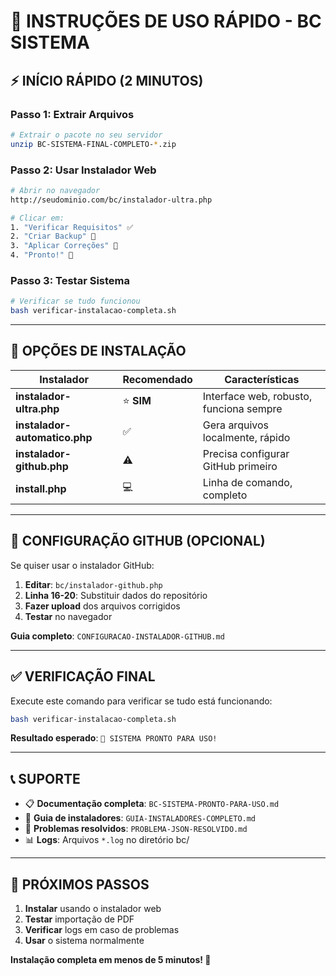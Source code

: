# 🚀 INSTRUÇÕES DE USO RÁPIDO - BC SISTEMA

## ⚡ **INÍCIO RÁPIDO (2 MINUTOS)**

### **Passo 1: Extrair Arquivos**
```bash
# Extrair o pacote no seu servidor
unzip BC-SISTEMA-FINAL-COMPLETO-*.zip
```

### **Passo 2: Usar Instalador Web**
```bash
# Abrir no navegador
http://seudominio.com/bc/instalador-ultra.php

# Clicar em:
1. "Verificar Requisitos" ✅
2. "Criar Backup" 💾
3. "Aplicar Correções" 🔧
4. "Pronto!" 🎉
```

### **Passo 3: Testar Sistema**
```bash
# Verificar se tudo funcionou
bash verificar-instalacao-completa.sh
```

---

## 📱 **OPÇÕES DE INSTALAÇÃO**

| Instalador | Recomendado | Características |
|------------|-------------|-----------------|
| **instalador-ultra.php** | ⭐ **SIM** | Interface web, robusto, funciona sempre |
| **instalador-automatico.php** | ✅ | Gera arquivos localmente, rápido |
| **instalador-github.php** | ⚠️ | Precisa configurar GitHub primeiro |
| **install.php** | 💻 | Linha de comando, completo |

---

## 🔧 **CONFIGURAÇÃO GITHUB (OPCIONAL)**

Se quiser usar o instalador GitHub:

1. **Editar**: `bc/instalador-github.php`
2. **Linha 16-20**: Substituir dados do repositório
3. **Fazer upload** dos arquivos corrigidos
4. **Testar** no navegador

**Guia completo**: `CONFIGURACAO-INSTALADOR-GITHUB.md`

---

## ✅ **VERIFICAÇÃO FINAL**

Execute este comando para verificar se tudo está funcionando:

```bash
bash verificar-instalacao-completa.sh
```

**Resultado esperado**: `🎉 SISTEMA PRONTO PARA USO!`

---

## 📞 **SUPORTE**

- 📋 **Documentação completa**: `BC-SISTEMA-PRONTO-PARA-USO.md`
- 🔧 **Guia de instaladores**: `GUIA-INSTALADORES-COMPLETO.md`
- 🐛 **Problemas resolvidos**: `PROBLEMA-JSON-RESOLVIDO.md`
- 📊 **Logs**: Arquivos `*.log` no diretório bc/

---

## 🎯 **PRÓXIMOS PASSOS**

1. **Instalar** usando o instalador web
2. **Testar** importação de PDF
3. **Verificar** logs em caso de problemas
4. **Usar** o sistema normalmente

**Instalação completa em menos de 5 minutos! 🚀**
